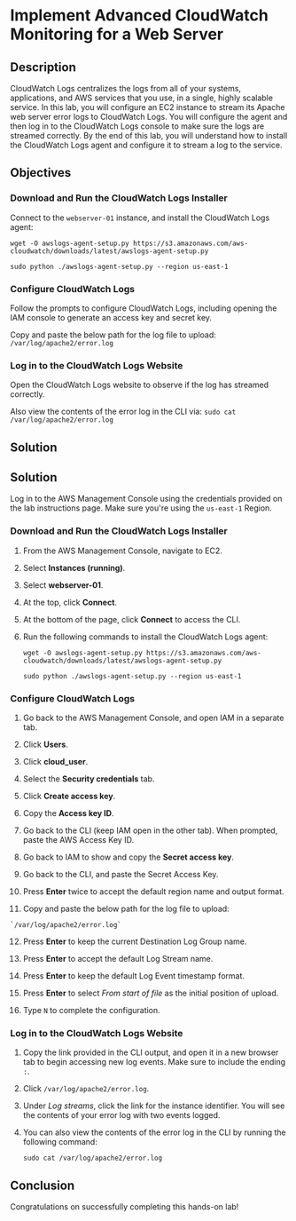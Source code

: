 ﻿
# Implement Advanced CloudWatch Monitoring for a Web Server


## Description

CloudWatch Logs centralizes the logs from all of your systems, applications, and AWS services that you use, in a single, highly scalable service. In this lab, you will configure an EC2 instance to stream its Apache web server error logs to CloudWatch Logs. You will configure the agent and then log in to the CloudWatch Logs console to make sure the logs are streamed correctly. By the end of this lab, you will understand how to install the CloudWatch Logs agent and configure it to stream a log to the service.

## Objectives

### Download and Run the CloudWatch Logs Installer

Connect to the  `webserver-01`  instance, and install the CloudWatch Logs agent:

`wget -O awslogs-agent-setup.py https://s3.amazonaws.com/aws-cloudwatch/downloads/latest/awslogs-agent-setup.py`

`sudo python ./awslogs-agent-setup.py --region us-east-1`

### Configure CloudWatch Logs

Follow the prompts to configure CloudWatch Logs, including opening the IAM console to generate an access key and secret key.

Copy and paste the below path for the log file to upload:  `/var/log/apache2/error.log`

### Log in to the CloudWatch Logs Website

Open the CloudWatch Logs website to observe if the log has streamed correctly.

Also view the contents of the error log in the CLI via:  `sudo cat /var/log/apache2/error.log`

## Solution

## Solution

Log in to the AWS Management Console using the credentials provided on the lab instructions page. Make sure you're using the  `us-east-1`  Region.

### Download and Run the CloudWatch Logs Installer

1.  From the AWS Management Console, navigate to EC2.
    
2.  Select  **Instances (running)**.
    
3.  Select  **webserver-01**.
    
4.  At the top, click  **Connect**.
    
5.  At the bottom of the page, click  **Connect**  to access the CLI.
    
6.  Run the following commands to install the CloudWatch Logs agent:
    
    `wget -O awslogs-agent-setup.py https://s3.amazonaws.com/aws-cloudwatch/downloads/latest/awslogs-agent-setup.py`
    
    `sudo python ./awslogs-agent-setup.py --region us-east-1`
    

### Configure CloudWatch Logs

1.  Go back to the AWS Management Console, and open IAM in a separate tab.
    
2.  Click  **Users**.
    
3.  Click  **cloud_user**.
    
4.  Select the  **Security credentials**  tab.
    
5.  Click  **Create access key**.
    
6.  Copy the  **Access key ID**.
    
7.  Go back to the CLI (keep IAM open in the other tab). When prompted, paste the AWS Access Key ID.
    
8.  Go back to IAM to show and copy the  **Secret access key**.
    
9.  Go back to the CLI, and paste the Secret Access Key.
    
10.  Press  **Enter**  twice to accept the default region name and output format.
    
11.  Copy and paste the below path for the log file to upload:
    
    `/var/log/apache2/error.log`
    
12.  Press  **Enter**  to keep the current Destination Log Group name.
    
13.  Press  **Enter**  to accept the default Log Stream name.
    
14.  Press  **Enter**  to keep the default Log Event timestamp format.
    
15.  Press  **Enter**  to select  _From start of file_  as the initial position of upload.
    
16.  Type  `N`  to complete the configuration.
    

### Log in to the CloudWatch Logs Website

1.  Copy the link provided in the CLI output, and open it in a new browser tab to begin accessing new log events. Make sure to include the ending  `:`.
    
2.  Click  `/var/log/apache2/error.log`.
    
3.  Under  _Log streams_, click the link for the instance identifier. You will see the contents of your error log with two events logged.
    
4.  You can also view the contents of the error log in the CLI by running the following command:
    
    `sudo cat /var/log/apache2/error.log`
    

## Conclusion

Congratulations on successfully completing this hands-on lab!
